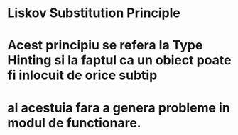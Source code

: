 ﻿# Liskov Substitution Principle

# Acest principiu se refera la Type Hinting si la faptul ca un obiect poate fi inlocuit de orice subtip 
# al acestuia fara a genera probleme in modul de functionare.